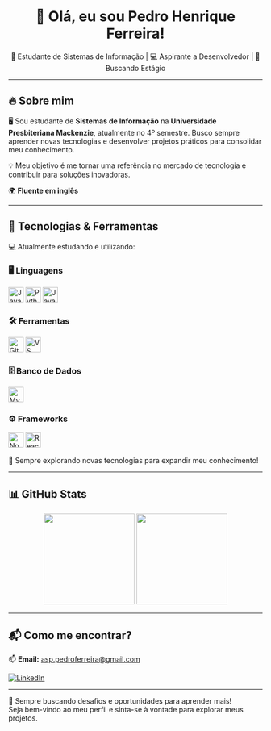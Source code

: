 <h1 align="center">👋 Olá, eu sou Pedro Henrique Ferreira!</h1>

<p align="center">
  🚀 Estudante de Sistemas de Informação | 💻 Aspirante a Desenvolvedor | 🎯 Buscando Estágio
</p>

---

## 🔥 Sobre mim  
🖥️ Sou estudante de **Sistemas de Informação** na **Universidade Presbiteriana Mackenzie**, atualmente no 4º semestre. Busco sempre aprender novas tecnologias e desenvolver projetos práticos para consolidar meu conhecimento.  

💡 Meu objetivo é me tornar uma referência no mercado de tecnologia e contribuir para soluções inovadoras.  

🌍 **Fluente em inglês**  

---

## 🚀 Tecnologias & Ferramentas  
💻 Atualmente estudando e utilizando:  

### 🖥️ Linguagens  
<img src="https://cdn.jsdelivr.net/gh/devicons/devicon/icons/javascript/javascript-original.svg" title="JavaScript" width="30" height="30"/>  <img src="https://cdn.jsdelivr.net/gh/devicons/devicon/icons/python/python-original.svg" title="Python" width="30" height="30"/>  <img src="https://cdn.jsdelivr.net/gh/devicons/devicon/icons/java/java-original.svg" title="Java" width="30" height="30"/>  

### 🛠️ Ferramentas  
<img src="https://cdn.jsdelivr.net/gh/devicons/devicon/icons/git/git-original.svg" title="Git" width="30" height="30"/>  <img src="https://cdn.jsdelivr.net/gh/devicons/devicon/icons/vscode/vscode-original.svg" title="VS Code" width="30" height="30"/>  


### 🗄️ Banco de Dados  
<img src="https://cdn.jsdelivr.net/gh/devicons/devicon/icons/mysql/mysql-original.svg" title="MySQL" width="30" height="30"/>  
 

### ⚙️ Frameworks  
<img src="https://cdn.jsdelivr.net/gh/devicons/devicon/icons/nodejs/nodejs-original.svg" title="Node.js" width="30" height="30"/>  <img src="https://cdn.jsdelivr.net/gh/devicons/devicon/icons/react/react-original.svg" title="React" width="30" height="30"/>  

📌 Sempre explorando novas tecnologias para expandir meu conhecimento!  

---

## 📊 GitHub Stats  
<div align="center">
  <img height="180em" src="https://github-readme-stats.vercel.app/api?username=pedrohenriferreira&show_icons=true&theme=tokyonight&include_all_commits=true&count_private=true"/>
  <img height="180em" src="https://github-readme-stats.vercel.app/api/top-langs/?username=pedrohenriferreira&layout=compact&langs_count=7&theme=tokyonight"/>
</div>

---

## 📬 Como me encontrar?  
📫 **Email:** asp.pedroferreira@gmail.com  

[![LinkedIn](https://img.shields.io/badge/-LinkedIn-0077B5?style=flat&logo=linkedin&logoColor=white)](https://www.linkedin.com/in/pedrohenriferreira/)  

---

🚀 Sempre buscando desafios e oportunidades para aprender mais!  
Seja bem-vindo ao meu perfil e sinta-se à vontade para explorar meus projetos.  
